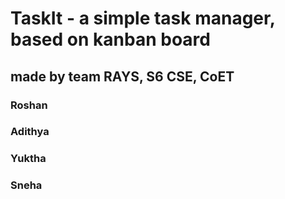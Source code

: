 # TaskIt - a simple task manager, based on kanban board

## made by team RAYS, S6 CSE, CoET

### Roshan
### Adithya
### Yuktha
### Sneha